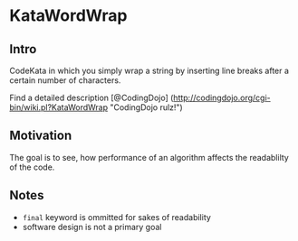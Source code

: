 # KataWordWrap

## Intro

CodeKata in which you simply wrap a string by inserting line breaks after a certain number of characters.

Find a detailed description [@CodingDojo] (http://codingdojo.org/cgi-bin/wiki.pl?KataWordWrap "CodingDojo rulz!")

## Motivation

The goal is to see, how performance of an algorithm affects the readablilty of the code.

## Notes

- `final` keyword is ommitted for sakes of readability
- software design is not a primary goal
